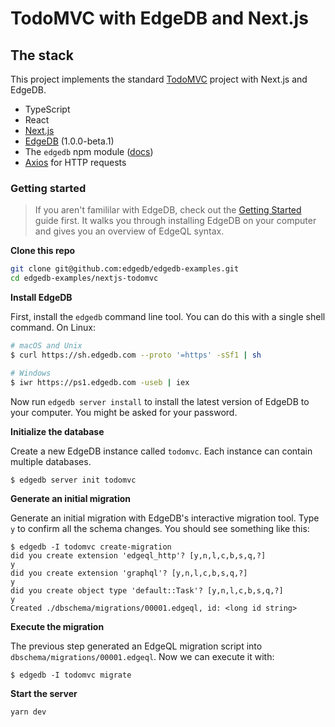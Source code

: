 # TodoMVC with EdgeDB and Next.js

## The stack

This project implements the standard [TodoMVC](https://todomvc.com/) project with Next.js and EdgeDB.

- TypeScript
- React
- [Next.js](https://nextjs.org/)
- [EdgeDB](https://edgedb.com/) (1.0.0-beta.1)
- The `edgedb` npm module ([docs](https://www.edgedb.com/docs/clients/01_js/index/))
- [Axios](https://github.com/axios/axios) for HTTP requests

### Getting started

> If you aren't famililar with EdgeDB, check out the [Getting Started](https://www.edgedb.com/docs/tutorial/index) guide first. It walks you through installing EdgeDB on your computer and gives you an overview of EdgeQL syntax.

**Clone this repo**

```sh
git clone git@github.com:edgedb/edgedb-examples.git
cd edgedb-examples/nextjs-todomvc
```

**Install EdgeDB**

First, install the `edgedb` command line tool. You can do this with a single shell command. On Linux:

```sh
# macOS and Unix
$ curl https://sh.edgedb.com --proto '=https' -sSf1 | sh

# Windows
$ iwr https://ps1.edgedb.com -useb | iex
```

Now run `edgedb server install` to install the latest version of EdgeDB to your computer. You might be asked for your password.

**Initialize the database**

Create a new EdgeDB instance called `todomvc`. Each instance can contain multiple databases.

```bash
$ edgedb server init todomvc
```

**Generate an initial migration**

Generate an initial migration with EdgeDB's interactive migration tool. Type `y` to confirm all the schema changes. You should see something like this:

```
$ edgedb -I todomvc create-migration
did you create extension 'edgeql_http'? [y,n,l,c,b,s,q,?]
y
did you create extension 'graphql'? [y,n,l,c,b,s,q,?]
y
did you create object type 'default::Task'? [y,n,l,c,b,s,q,?]
y
Created ./dbschema/migrations/00001.edgeql, id: <long id string>
```

**Execute the migration**

The previous step generated an EdgeQL migration script into `dbschema/migrations/00001.edgeql`. Now we can execute it with:

```
$ edgedb -I todomvc migrate
```

**Start the server**

`yarn dev`
